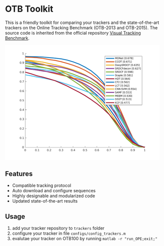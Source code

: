 OTB Toolkit
===

This is a friendly toolkit for comparing your trackers and the state-of-the-art trackers on the Online Tracking Benchmark (OTB-2013 and OTB-2015). The source code is inherited from the official repository [Visual Tracking Benchmark](http://cvlab.hanyang.ac.kr/tracker_benchmark/index.html).

![Success Plot](figs/OPE/success_plot.png)

## Features
* Compatible tracking protocol
* Auto download and configure sequences
* Highly designable and modularized code
* Updated state-of-the-art results

## Usage

1. add your tracker repository to `trackers` folder
2. configure your tracker in file `configs/config_trackers.m`
3. evalutae your tracker on OTB100 by running `matlab -r "run_OPE;exit;"`

